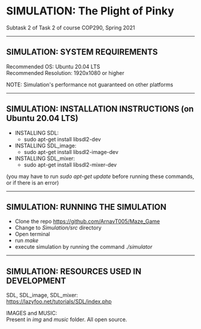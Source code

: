 # SIMULATION: The Plight of Pinky
Subtask 2 of Task 2 of course COP290, Spring 2021

--------------------------------
SIMULATION: SYSTEM REQUIREMENTS  
--------------------------------  
Recommended OS: Ubuntu 20.04 LTS  
Recommended Resolution: 1920x1080 or higher  

NOTE: Simulation's performance not guaranteed on other platforms  

------------------------------------------------------------
SIMULATION: INSTALLATION INSTRUCTIONS (on Ubuntu 20.04 LTS)  
------------------------------------------------------------
- INSTALLING SDL:  
	- sudo apt-get install libsdl2-dev  
- INSTALLING SDL_image:  
 	- sudo apt-get install libsdl2-image-dev   
- INSTALLING SDL_mixer:  
 	- sudo apt-get install libsdl2-mixer-dev  
	
(you may have to run *sudo apt-get update* before running these commands, or if there is an error)  

-----------------------------
SIMULATION: RUNNING THE SIMULATION 
-----------------------------
- Clone the repo https://github.com/ArnavT005/Maze_Game  
- Change to *Simulation/src* directory  
- Open terminal  
- run *make*  
- execute simulation by running the command *./simulator*

-----------------------------------------
SIMULATION: RESOURCES USED IN DEVELOPMENT   
-----------------------------------------
SDL, SDL_image, SDL_mixer:  
https://lazyfoo.net/tutorials/SDL/index.php   

IMAGES and MUSIC:  
Present in *img* and *music* folder. All open source.  
